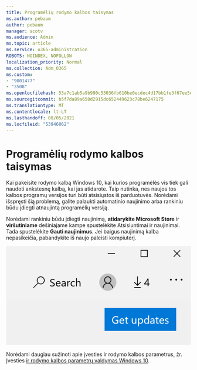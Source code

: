 ```yaml
---
title: Programėlių rodymo kalbos taisymas
ms.author: pebaum
author: pebaum
manager: scotv
ms.audience: Admin
ms.topic: article
ms.service: o365-administration
ROBOTS: NOINDEX, NOFOLLOW
localization_priority: Normal
ms.collection: Adm_O365
ms.custom:
- "9001477"
- "3508"
ms.openlocfilehash: 53a7c1ab5a9b990c53036fb610be0ecdec4d17bb1fe3f67ee5e6e2e0028cb55d
ms.sourcegitcommit: b5f7da89a650d2915dc652449623c78be6247175
ms.translationtype: MT
ms.contentlocale: lt-LT
ms.lasthandoff: 08/05/2021
ms.locfileid: "53946062"
---
```

# <a name="fix-the-display-language-of-apps"></a>Programėlių rodymo kalbos taisymas

Kai pakeisite rodymo kalbą Windows 10, kai kurios programėlės vis tiek gali naudoti ankstesnę kalbą, kai jas atidarote. Taip nutinka, nes naujos tos kalbos programų versijos turi būti atsisiųstos iš parduotuvės. Norėdami išspręsti šią problemą, galite palaukti automatinio naujinimo arba rankiniu būdu įdiegti atnaujintą programėlių versiją.

Norėdami rankiniu būdu įdiegti naujinimą, **atidarykite Microsoft Store** ir **viršutiniame** dešiniajame kampe spustelėkite Atsisiuntimai ir naujinimai. Tada spustelėkite **Gauti naujinimus**. Jei baigus naujinimą kalba nepasikeičia, pabandykite iš naujo paleisti kompiuterį.

![Gaukite naujinimų.](media/get-updates.png)

Norėdami daugiau sužinoti apie įvesties ir rodymo kalbos parametrus, žr. Įvesties [ir rodymo kalbos parametrų valdymas Windows 10](https://support.microsoft.com/help/4027670/windows-10-add-and-switch-input-and-display-language-preferences).
